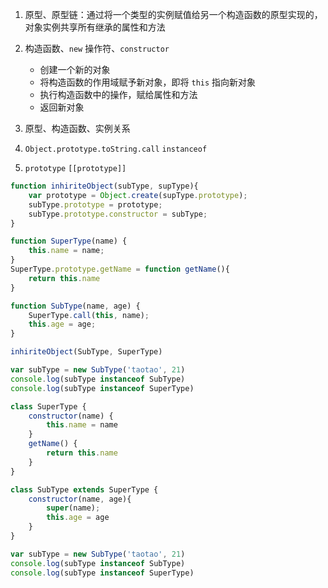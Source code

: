 1. 原型、原型链：通过将一个类型的实例赋值给另一个构造函数的原型实现的，对象实例共享所有继承的属性和方法

2. 构造函数、`new` 操作符、`constructor`
   - 创建一个新的对象
   - 将构造函数的作用域赋予新对象，即将 `this` 指向新对象
   - 执行构造函数中的操作，赋给属性和方法
   - 返回新对象

3. 原型、构造函数、实例关系

4. `Object.prototype.toString.call` `instanceof`

5. `prototype` `[[prototype]]`


```js
function inhiriteObject(subType, supType){
    var prototype = Object.create(supType.prototype);
    subType.prototype = prototype;
    subType.prototype.constructor = subType;
}

function SuperType(name) {
    this.name = name;
}
SuperType.prototype.getName = function getName(){
    return this.name
}

function SubType(name, age) {
    SuperType.call(this, name);
    this.age = age;
}

inhiriteObject(SubType, SuperType)

var subType = new SubType('taotao', 21)
console.log(subType instanceof SubType)
console.log(subType instanceof SuperType)
```

```js
class SuperType {
    constructor(name) {
        this.name = name
    }
    getName() {
        return this.name
    }
}

class SubType extends SuperType {
    constructor(name, age){
        super(name);
        this.age = age
    }
}

var subType = new SubType('taotao', 21)
console.log(subType instanceof SubType)
console.log(subType instanceof SuperType)

```